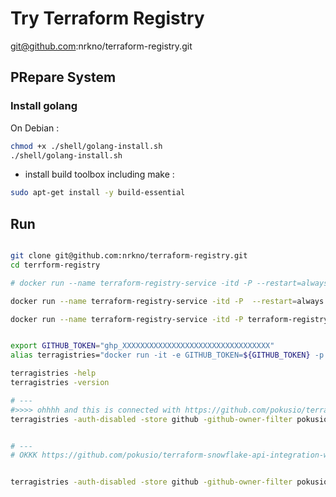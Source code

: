 # Try Terraform Registry

git@github.com:nrkno/terraform-registry.git


## PRepare System 

### Install golang

On Debian :

```bash
chmod +x ./shell/golang-install.sh
./shell/golang-install.sh
```

* install build toolbox including make : 

```bash
sudo apt-get install -y build-essential
```

## Run


```bash

git clone git@github.com:nrkno/terraform-registry.git
cd terrform-registry

# docker run --name terraform-registry-service -itd -P --restart=always terraform-registry /bin/bash

docker run --name terraform-registry-service -itd -P  --restart=always terraform-registry

docker run --name terraform-registry-service -itd -P terraform-registry


export GITHUB_TOKEN="ghp_XXXXXXXXXXXXXXXXXXXXXXXXXXXXXXXXX"
alias terragistries="docker run -it -e GITHUB_TOKEN=${GITHUB_TOKEN} -p 0.0.0.0:8080:8080 terraform-registry"

terragistries -help
terragistries -version

# ---
#>>>> ohhhh and this is connected with https://github.com/pokusio/terragistries as storage !
terragistries -auth-disabled -store github -github-owner-filter pokusio -github-topic-filter terragistries


# ---
# OKKK https://github.com/pokusio/terraform-snowflake-api-integration-with-geff-aws


terragistries -auth-disabled -store github -github-owner-filter pokusio -github-topic-filter terraform-snowflake-api-integration-with-geff-aws

```
